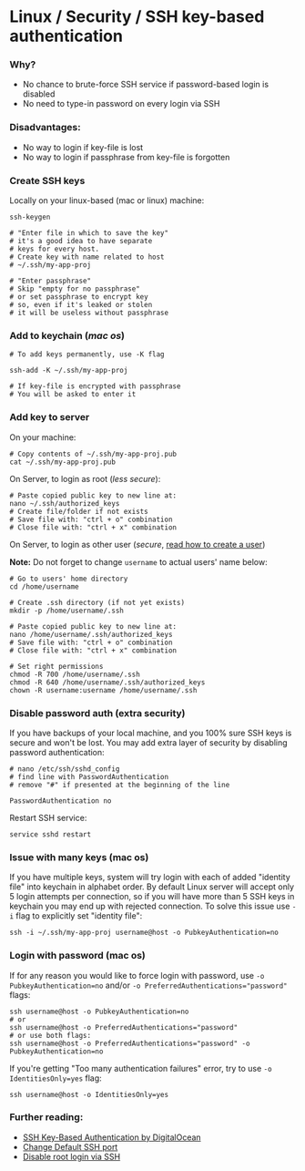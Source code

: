 Linux / Security / SSH key-based authentication
======

### Why?
 - No chance to brute-force SSH service if password-based login is disabled
 - No need to type-in password on every login via SSH

### Disadvantages:
 - No way to login if key-file is lost
 - No way to login if passphrase from key-file is forgotten

### Create SSH keys
Locally on your linux-based (mac or linux) machine:
```shell
ssh-keygen

# "Enter file in which to save the key"
# it's a good idea to have separate
# keys for every host.
# Create key with name related to host
# ~/.ssh/my-app-proj

# "Enter passphrase"
# Skip "empty for no passphrase"
# or set passphrase to encrypt key
# so, even if it's leaked or stolen
# it will be useless without passphrase
```

### Add to keychain (*mac os*)
```shell
# To add keys permanently, use -K flag

ssh-add -K ~/.ssh/my-app-proj

# If key-file is encrypted with passphrase
# You will be asked to enter it
```

### Add key to server
On your machine:
```shell
# Copy contents of ~/.ssh/my-app-proj.pub
cat ~/.ssh/my-app-proj.pub
```

On Server, to login as root (*less secure*):
```shell
# Paste copied public key to new line at:
nano ~/.ssh/authorized_keys
# Create file/folder if not exists
# Save file with: "ctrl + o" combination
# Close file with: "ctrl + x" combination
```

On Server, to login as other user (*secure*, [read how to create a user](https://github.com/VeliovGroup/ostrio/blob/master/tutorials/linux/users/create-user.md))

__Note:__ Do not forget to change `username` to actual users' name below:
```shell
# Go to users' home directory
cd /home/username

# Create .ssh directory (if not yet exists)
mkdir -p /home/username/.ssh

# Paste copied public key to new line at:
nano /home/username/.ssh/authorized_keys
# Save file with: "ctrl + o" combination
# Close file with: "ctrl + x" combination

# Set right permissions
chmod -R 700 /home/username/.ssh
chmod -R 640 /home/username/.ssh/authorized_keys
chown -R username:username /home/username/.ssh
```

### Disable password auth (extra security)
If you have backups of your local machine, and you 100% sure SSH keys is secure and won't be lost. You may add extra layer of security by disabling password authentication:
```shell
# nano /etc/ssh/sshd_config
# find line with PasswordAuthentication
# remove "#" if presented at the beginning of the line

PasswordAuthentication no
```

Restart SSH service:
```shell
service sshd restart
```

### Issue with many keys (mac os)
If you have multiple keys, system will try login with each of added "identity file" into keychain in alphabet order. 
By default Linux server will accept only 5 login attempts per connection, so if you will have more than 5 SSH keys in keychain you may end up with rejected connection. To solve this issue use `-i` flag to explicitly set "identity file":
```shell
ssh -i ~/.ssh/my-app-proj username@host -o PubkeyAuthentication=no
```

### Login with password (mac os)
If for any reason you would like to force login with password, use `-o PubkeyAuthentication=no` and/or `-o PreferredAuthentications="password"` flags:
```shell
ssh username@host -o PubkeyAuthentication=no
# or
ssh username@host -o PreferredAuthentications="password"
# or use both flags:
ssh username@host -o PreferredAuthentications="password" -o PubkeyAuthentication=no
```

If you're getting "Too many authentication failures" error, try to use `-o IdentitiesOnly=yes` flag:
```shell
ssh username@host -o IdentitiesOnly=yes
```

### Further reading:
 - [SSH Key-Based Authentication by DigitalOcean](https://www.digitalocean.com/community/tutorials/how-to-configure-ssh-key-based-authentication-on-a-linux-server)
 - [Change Default SSH port](https://github.com/VeliovGroup/ostrio/blob/master/tutorials/linux/security/change-ssh-port.md)
 - [Disable root login via SSH](https://github.com/VeliovGroup/ostrio/blob/master/tutorials/linux/security/disable-ssh-root.md)
